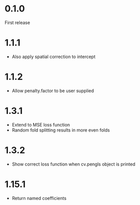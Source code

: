 
# 0.1.0

First release

# 1.1.1

- Also apply spatial correction to intercept

# 1.1.2

- Allow penalty.factor to be user supplied

# 1.3.1

- Extend to MSE loss function
- Random fold splitting results in more even folds

# 1.3.2

- Show correct loss function when cv.pengls object is printed

# 1.15.1

- Return named coefficients
